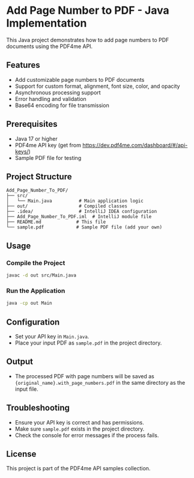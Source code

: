 # Add Page Number to PDF - Java Implementation

This Java project demonstrates how to add page numbers to PDF documents using the PDF4me API.

## Features
- Add customizable page numbers to PDF documents
- Support for custom format, alignment, font size, color, and opacity
- Asynchronous processing support
- Error handling and validation
- Base64 encoding for file transmission

## Prerequisites
- Java 17 or higher
- PDF4me API key (get from https://dev.pdf4me.com/dashboard/#/api-keys/)
- Sample PDF file for testing

## Project Structure
```
Add_Page_Number_To_PDF/
├── src/
│   └── Main.java          # Main application logic
├── out/                   # Compiled classes
├── .idea/                 # IntelliJ IDEA configuration
├── Add_Page_Number_To_PDF.iml  # IntelliJ module file
├── README.md             # This file
└── sample.pdf            # Sample PDF file (add your own)
```

## Usage
### Compile the Project
```bash
javac -d out src/Main.java
```
### Run the Application
```bash
java -cp out Main
```

## Configuration
- Set your API key in `Main.java`.
- Place your input PDF as `sample.pdf` in the project directory.

## Output
- The processed PDF with page numbers will be saved as `{original_name}.with_page_numbers.pdf` in the same directory as the input file.

## Troubleshooting
- Ensure your API key is correct and has permissions.
- Make sure `sample.pdf` exists in the project directory.
- Check the console for error messages if the process fails.

## License
This project is part of the PDF4me API samples collection. 